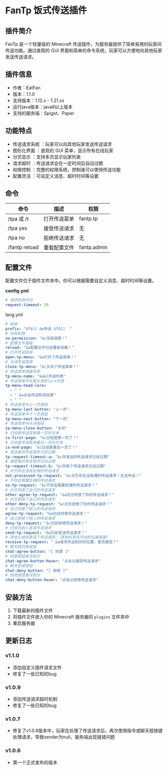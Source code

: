 # FanTp 饭式传送插件

## 插件简介
FanTp 是一个轻量级的 Minecraft 传送插件，为服务器提供了简单易用的玩家间传送功能。通过直观的 GUI 界面和简单的命令系统，玩家可以方便地向其他玩家发送传送请求。

## 插件信息
- 作者：EatFan
- 版本：1.1.0
- 支持版本：1.12.x - 1.21.xs
- 运行java版本：java8以上版本
- 支持的服务端：Spigot、Paper

## 功能特点
- 传送请求系统 ：玩家可以向其他玩家发送传送请求
- 图形化界面 ：直观的 GUI 菜单，显示所有在线玩家
- 分页显示 ：支持多页显示玩家列表
- 请求超时 ：传送请求会在一定时间后自动过期
- 权限控制 ：完整的权限系统，控制谁可以使用传送功能
- 配置灵活 ：可自定义消息、超时时间等设置

## 命令
| 命令            | 描述     | 权限          |
|---------------|--------|-------------|
| /tpa 或 /t     | 打开传送菜单 | fantp.tp    |
| /tpa yes      | 接受传送请求 | 无           |
| /tpa no       | 拒绝传送请求 | 无           |
| /fantp reload | 重载配置文件 | fantp.admin |

## 配置文件
配置文件位于插件文件夹中。你可以根据需要自定义消息、超时时间等设置。

**config.yml**
```yaml
# 请求失效时间
request-timeout: 20
```

lang.yml
```yaml
# 前缀
prefix: "&f&l[ &e传送 &f&l]  "
# 没有权限
no-permission: "&c没有权限！"
# 配置文件重载
reload: "&a配置文件已经重新加载！"
# 打开传送菜单
open-tp-menu: "&a打开了传送菜单！"
# 关闭传送菜单
close-tp-menu: "&c关闭了传送菜单！"
# 传送菜单容器名称
tp-menu-name: "&a&l传送列表"
# 传送菜单中玩家头颅的lore列表
tp-menu-head-lore:
  - " "
  - " &e点击传送到该玩家"
  - " "
# 传送菜单中上一页按钮
tp-menu-last-button: "上一页"
# 传送菜单中下一页按钮
tp-menu-next-button: "下一页"
# 传送菜单中关闭按钮
tp-menu-close-button: "关闭"
# 已经是传送菜单第一页的文本
is-first-page: "&c已经是第一页了！"
# 已经是传送菜单最后一页的文本
is-end-page: "&c已经是最后一页了！"
# 发送者的传送请求已经过期
tp-request-timeout-a: "&c你发送的传送请求已经过期"
# 接受者的传送请求已经过期
tp-request-timeout-b: "&c你有个传送请求已经过期"
# 对方存在没有处理的传送请求
not-processed-tp-request: "&c对方存在没处理的传送请求！无法传送！"
# 不存在需要处理的传送请求
no-tp-request: "&c不存在需要处理的传送请求！"
# 对方同意了自己的传送请求
other-agree-tp-request: "&a对方同意了你的传送请求！"
# 对方拒绝了自己的传送请求
other-deny-tp-request: "&c对方拒绝了你的传送请求！"
# 自己同意了他人的传送请求
agree-tp-request: "&a已经同意传送请求！"
# 自己拒绝了他人的传送请求
deny-tp-request: "&c已经拒绝传送请求！"
# 已经向别人发送传送请求
send-tp-request: "&a已经发送传送请求！"
# 其他人给你发送了传送请求，（其他玩家名字始终在最前面）
receive-tp-request: " &a请求传送到你的位置，是否接受？"
# 聊天框同意按钮
chat-agree-button: "[ 同意 ]"
# 同意按钮悬浮部分
chat-agree-button-hover: "点击以接受传送请求"
# 聊天拒绝按钮
chat-deny-button: "[ 拒绝 ]"
# 拒绝按钮悬浮部分
chat-deny-button-hover: "点击以拒绝传送请求"
```

## 安装方法
1. 下载最新的插件文件
2. 将插件文件放入你的 Minecraft 服务器的 `plugins` 文件夹中
3. 重启服务器

## 更新日志

### v1.1.0
- 添加自定义插件语言文件
- 修复了一些已知的bug

### v1.0.9
- 添加传送请求超时机制
- 修复了一些已知的bug

### v1.0.7
- 修复了v1.0.6版本中，玩家在处理了传送请求后，再次使用指令或聊天框按键处理请求，导致sender为null，服务端出现报错问题

### v1.0.6
- 第一个正式发布的版本